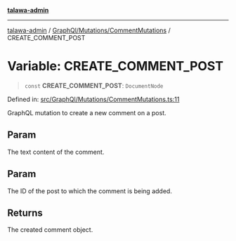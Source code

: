 [**talawa-admin**](../../../../README.md)

***

[talawa-admin](../../../../README.md) / [GraphQl/Mutations/CommentMutations](../README.md) / CREATE\_COMMENT\_POST

# Variable: CREATE\_COMMENT\_POST

> `const` **CREATE\_COMMENT\_POST**: `DocumentNode`

Defined in: [src/GraphQl/Mutations/CommentMutations.ts:11](https://github.com/gautam-divyanshu/talawa-admin/blob/334f0f7773e45df65600a1da08d00c41806347e4/src/GraphQl/Mutations/CommentMutations.ts#L11)

GraphQL mutation to create a new comment on a post.

## Param

The text content of the comment.

## Param

The ID of the post to which the comment is being added.

## Returns

The created comment object.
